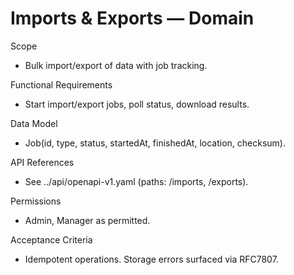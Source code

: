 <!--
File: imports-exports.md
Purpose: Domain documentation for Imports and Exports. Defines scope,
RFs, model, API references, permissions, and acceptance criteria.
All Rights Reserved. Arodi Emmanuel
-->
# Imports & Exports — Domain

Scope
- Bulk import/export of data with job tracking.

Functional Requirements
- Start import/export jobs, poll status, download results.

Data Model
- Job(id, type, status, startedAt, finishedAt, location, checksum).

API References
- See ../api/openapi-v1.yaml (paths: /imports, /exports).

Permissions
- Admin, Manager as permitted.

Acceptance Criteria
- Idempotent operations. Storage errors surfaced via RFC7807.
